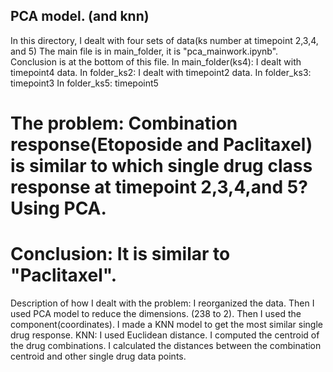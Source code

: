 ## PCA model. (and knn)
In this directory, I dealt with four sets of data(ks number at timepoint 2,3,4, and 5)
The main file is in main_folder, it is "pca_mainwork.ipynb". Conclusion is at the bottom of this file. 
In main_folder(ks4): I dealt with timepoint4 data.
In folder_ks2: I dealt with timepoint2 data.
In folder_ks3: timepoint3
In folder_ks5: timepoint5
# The problem: Combination response(Etoposide and Paclitaxel) is similar to which single drug class response at timepoint 2,3,4,and 5? Using PCA.
# Conclusion: It is similar to "Paclitaxel".

Description of how I dealt with the problem: I reorganized the data. Then I used PCA model to reduce the dimensions. (238 to 2). Then I used the component(coordinates). I made a KNN model to get the most similar single drug response. 
KNN: I used Euclidean distance. I computed the centroid of the drug combinations. I calculated the distances between the combination centroid and other single drug data points. 


